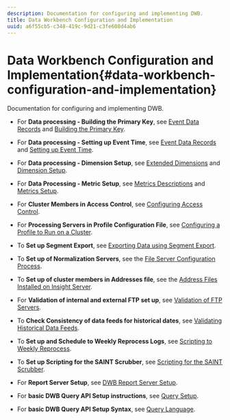 ```yaml
---
description: Documentation for configuring and implementing DWB.
title: Data Workbench Configuration and Implementation
uuid: a6f55cb5-c348-419c-9d21-c3fe608d4ab6
---
```


# Data Workbench Configuration and Implementation{#data-workbench-configuration-and-implementation}

Documentation for configuring and implementing DWB.

* For **Data processing - Building the Primary Key**, see [Event Data Records](https://marketing.adobe.com/resources/help/en_US/insight/dataset/c_ev_data_rec_fields.html) and [Building the Primary Key](../../../home/dwb-implement-overview/dwb-implement-configure/dwb-implement-primary-key.md#concept-04e756573bf14d8e953a983e209290bd). 

* For **Data processing - Setting up Event Time**, see [Event Data Records](https://marketing.adobe.com/resources/help/en_US/insight/dataset/c_ev_data_rec_fields.html) and [Setting up Event Time](../../../home/dwb-implement-overview/dwb-implement-configure/dwb-implement-event-time.md#concept-7f84404b57e54d879411621660d20708). 

* For **Data processing - Dimension Setup**, see [Extended Dimensions](https://marketing.adobe.com/resources/help/en_US/insight/dataset/c_ex_dim.html) and [Dimension Setup](../../../home/dwb-implement-overview/dwb-implement-configure/dwb-implement-dim-setup.md#concept-cf6e1e55038042c3ac3ae5921316538f). 

* For **Data Processing - Metric Setup**, see [Metrics Descriptions](https://marketing.adobe.com/resources/help/en_US/reference/metrics.html) and [Metrics Setup](../../../home/dwb-implement-overview/dwb-implement-configure/dwb-implement-metric-setup.md#concept-f568a931db5b4b62b7b1e7827c7f7bf6).

* For **Cluster Members in Access Control**, see [Configuring Access Control](https://marketing.adobe.com/resources/help/en_US/insight/svrprod/c_config_acs_ctrl.html). 

* For **Processing Servers in Profile Configuration File**, see [Configuring a Profile to Run on a Cluster](https://marketing.adobe.com/resources/help/en_US/insight/svrprod/c_config_prof_run_clstr.html). 

* To **Set up Segment Export**, see [Exporting Data using Segment Export](https://marketing.adobe.com/resources/help/en_US/insight/client/c_exp_data_seg_exp.html). 

* To **Set up of Normalization Servers**, see the [File Server Configuration Process](https://marketing.adobe.com/resources/help/en_US/insight/dataset/c_file_svr_config_proc.html). 

* To **Set up of cluster members in Addresses file**, see the [Address Files Installed on Insight Server](https://marketing.adobe.com/resources/help/en_US/insight/svrprod/c_addr_file_inst.html).

* For **Validation of internal and external FTP set up**, see [Validation of FTP Servers](../../../home/dwb-implement-overview/dwb-implement-configure/dwb-implement-validation-ftp.md#concept-8b677e0581c1490ebfbefdbedaf28d54). 

* To **Check Consistency of data feeds for historical dates**, see [Validating Historical Data Feeds](../../../home/dwb-implement-overview/dwb-implement-configure/dwb-implement-datafeeds-historical.md#concept-03639f41b5944a018095b467e6a08b4b). 

* To **Set up and Schedule to Weekly Reprocess Logs**, see [Scripting to Weekly Reprocess](../../../home/dwb-implement-overview/dwb-implement-configure/dwb-implement-reprocess-scripting.md#concept-60529e12d6d94386a02c1c6fdedf0295). 

* To **Set up Scripting for the SAINT Scrubber**, see [Scripting for the SAINT Scrubber](../../../home/dwb-implement-overview/dwb-implement-configure/dwb-implement-saint-scripting.md#concept-8631931cd7f14d64a97c426f3bc7a076). 

* For **Report Server Setup**, see [DWB Report Server Setup](https://marketing.adobe.com/resources/help/en_US/insight/report/c_rpt_oview.html).

* For **basic DWB Query API Setup instructions**, see [Query Setup](../../../home/dwb-implement-overview/dwb-implement-configure/dwb-implement-query-api.md#concept-94a135c593fe47dcb2f1e06abab6c78b). 

* For **basic DWB Query API Setup Syntax**, see [Query Language](https://marketing.adobe.com/resources/help/en_US/insight/client/c_qry_lang_syntx.html).

